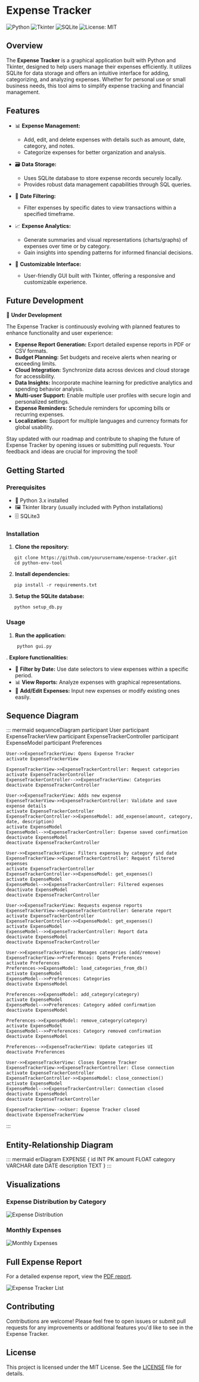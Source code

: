 # Expense Tracker

![Python](https://img.shields.io/badge/Python-3.x-blue.svg)
![Tkinter](https://img.shields.io/badge/Tkinter-GUI-yellow.svg)
![SQLite](https://img.shields.io/badge/SQLite-3-lightgrey.svg)
![License: MIT](https://img.shields.io/badge/License-MIT-blue.svg)

## Overview

The **Expense Tracker** is a graphical application built with Python and Tkinter, designed to help users manage their expenses efficiently. It utilizes SQLite for data storage and offers an intuitive interface for adding, categorizing, and analyzing expenses. Whether for personal use or small business needs, this tool aims to simplify expense tracking and financial management.

## Features

- 📊 **Expense Management:**
  - Add, edit, and delete expenses with details such as amount, date, category, and notes.
  - Categorize expenses for better organization and analysis.

- 🗃️ **Data Storage:**
  - Uses SQLite database to store expense records securely locally.
  - Provides robust data management capabilities through SQL queries.

- 📅 **Date Filtering:**
  - Filter expenses by specific dates to view transactions within a specified timeframe.

- 📈 **Expense Analytics:**
  - Generate summaries and visual representations (charts/graphs) of expenses over time or by category.
  - Gain insights into spending patterns for informed financial decisions.

- 🎨 **Customizable Interface:**
  - User-friendly GUI built with Tkinter, offering a responsive and customizable experience.

## Future Development

🚀 **Under Development**

The Expense Tracker is continuously evolving with planned features to enhance functionality and user experience:

- **Expense Report Generation:** Export detailed expense reports in PDF or CSV formats.
- **Budget Planning:** Set budgets and receive alerts when nearing or exceeding limits.
- **Cloud Integration:** Synchronize data across devices and cloud storage for accessibility.
- **Data Insights:** Incorporate machine learning for predictive analytics and spending behavior analysis.
- **Multi-user Support:** Enable multiple user profiles with secure login and personalized settings.
- **Expense Reminders:** Schedule reminders for upcoming bills or recurring expenses.
- **Localization:** Support for multiple languages and currency formats for global usability.

Stay updated with our roadmap and contribute to shaping the future of Expense Tracker by opening issues or submitting pull requests. Your feedback and ideas are crucial for improving the tool!

## Getting Started

### Prerequisites

- 🐍 Python 3.x installed
- 🖼️ Tkinter library (usually included with Python installations)
- 🗄️ SQLite3

### Installation

1. **Clone the repository:**
   
```
   git clone https://github.com/yourusername/expense-tracker.git
   cd python-env-tool
```

2. **Install dependencies:**
   
```
   pip install -r requirements.txt
```

3. **Setup the SQLite database:**
   
```
   python setup_db.py
```

### Usage

1. **Run the application:**

```
    python gui.py
```



. **Explore functionalities:**

- 📅 **Filter by Date:** Use date selectors to view expenses within a specific period.
- 📊 **View Reports:** Analyze expenses with graphical representations.
- 📝 **Add/Edit Expenses:** Input new expenses or modify existing ones easily.

## Sequence Diagram

::: mermaid
sequenceDiagram
    participant User
    participant ExpenseTrackerView
    participant ExpenseTrackerController
    participant ExpenseModel
    participant Preferences

    User->>ExpenseTrackerView: Opens Expense Tracker
    activate ExpenseTrackerView

    ExpenseTrackerView->>ExpenseTrackerController: Request categories
    activate ExpenseTrackerController
    ExpenseTrackerController-->>ExpenseTrackerView: Categories
    deactivate ExpenseTrackerController

    User->>ExpenseTrackerView: Adds new expense
    ExpenseTrackerView->>ExpenseTrackerController: Validate and save expense details
    activate ExpenseTrackerController
    ExpenseTrackerController->>ExpenseModel: add_expense(amount, category, date, description)
    activate ExpenseModel
    ExpenseModel-->>ExpenseTrackerController: Expense saved confirmation
    deactivate ExpenseModel
    deactivate ExpenseTrackerController

    User->>ExpenseTrackerView: Filters expenses by category and date
    ExpenseTrackerView->>ExpenseTrackerController: Request filtered expenses
    activate ExpenseTrackerController
    ExpenseTrackerController->>ExpenseModel: get_expenses()
    activate ExpenseModel
    ExpenseModel-->>ExpenseTrackerController: Filtered expenses
    deactivate ExpenseModel
    deactivate ExpenseTrackerController

    User->>ExpenseTrackerView: Requests expense reports
    ExpenseTrackerView->>ExpenseTrackerController: Generate report
    activate ExpenseTrackerController
    ExpenseTrackerController->>ExpenseModel: get_expenses()
    activate ExpenseModel
    ExpenseModel-->>ExpenseTrackerController: Report data
    deactivate ExpenseModel
    deactivate ExpenseTrackerController

    User->>ExpenseTrackerView: Manages categories (add/remove)
    ExpenseTrackerView->>Preferences: Opens Preferences
    activate Preferences
    Preferences->>ExpenseModel: load_categories_from_db()
    activate ExpenseModel
    ExpenseModel-->>Preferences: Categories
    deactivate ExpenseModel

    Preferences->>ExpenseModel: add_category(category)
    activate ExpenseModel
    ExpenseModel-->>Preferences: Category added confirmation
    deactivate ExpenseModel

    Preferences->>ExpenseModel: remove_category(category)
    activate ExpenseModel
    ExpenseModel-->>Preferences: Category removed confirmation
    deactivate ExpenseModel

    Preferences-->>ExpenseTrackerView: Update categories UI
    deactivate Preferences

    User->>ExpenseTrackerView: Closes Expense Tracker
    ExpenseTrackerView->>ExpenseTrackerController: Close connection
    activate ExpenseTrackerController
    ExpenseTrackerController->>ExpenseModel: close_connection()
    activate ExpenseModel
    ExpenseModel-->>ExpenseTrackerController: Connection closed
    deactivate ExpenseModel
    deactivate ExpenseTrackerController

    ExpenseTrackerView-->>User: Expense Tracker closed
    deactivate ExpenseTrackerView
:::

## Entity-Relationship Diagram

::: mermaid
erDiagram
    EXPENSE {
        id INT PK
        amount FLOAT
        category VARCHAR
        date DATE
        description TEXT
    }
:::


## Visualizations

### Expense Distribution by Category

![Expense Distribution](data/Figure_1.png)

### Monthly Expenses

![Monthly Expenses](data/Figure_2.png)

## Full Expense Report

For a detailed expense report, view the [PDF report](data/pdf.pdf).


![Expense Tracker List](https://github.com/AbdullahBakir97/Py-Desktop-Expense_Tracker/assets/127149804/aa142657-cdbd-4060-8439-74a032fa2ad5)


## Contributing

Contributions are welcome! Please feel free to open issues or submit pull requests for any improvements or additional features you'd like to see in the Expense Tracker.

## License

This project is licensed under the MIT License. See the [LICENSE](LICENSE) file for details.
